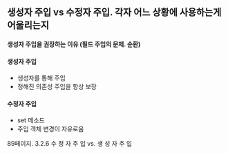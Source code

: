 ## 생성자 주입 vs 수정자 주입. 각자 어느 상황에 사용하는게 어울리는지


#### 생성자 주입을 권장하는 이유 (필드 주입의 문제. 순환)



#### 생성자 주입
- 생성자를 통해 주입
- 정해진 의존성 주입을 항상 보장

#### 수정자 주입
- set 메소드
- 주입 객체 변경이 자유로움



89페이지. 
3.2.6 수 정 자 주 입 vs. 생 성 자 주 입